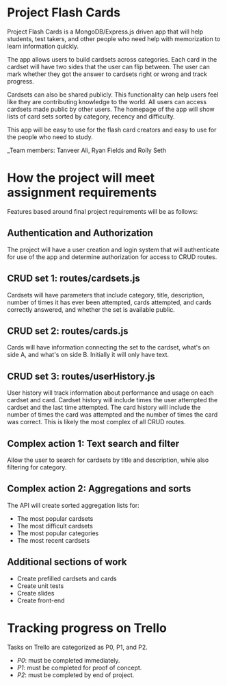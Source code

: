 # Project Flash Cards
Project Flash Cards is a MongoDB/Express.js driven app that will help students, test takers, and other people who need help with memorization to learn information quickly.

The app allows users to build cardsets across categories. Each card in the cardset will have two sides that the user can flip between. The user can mark whether they got the answer to cardsets right or wrong and track progress.

Cardsets can also be shared publicly. This functionality can help users feel like they are contributing knowledge to the world. All users can access cardsets made public by other users. The homepage of the app will show lists of card sets sorted by category, recency and difficulty.

This app will be easy to use for the flash card creators and easy to use for the people who need to study.

_Team members: Tanveer Ali, Ryan Fields and Rolly Seth

# How the project will meet assignment requirements

Features based around final project requirements will be as follows:

## Authentication and Authorization

The project will have a user creation and login system that will authenticate for use of the app and determine authorization for access to CRUD routes.

## CRUD set 1: routes/cardsets.js

Cardsets will have parameters that include category, title, description, number of times it has ever been attempted, cards attempted, and cards correctly answered, and whether the set is available public.

## CRUD set 2: routes/cards.js

Cards will have information connecting the set to the cardset, what's on side A, and what's on side B. Initially it will only have text.

## CRUD set 3: routes/userHistory.js

User history will track information about performance and usage on each cardset and card. Cardset history will include times the user attempted the cardset and the last time attempted. The card history will include the number of times the card was attempted and the number of times the card was correct. This is likely the most complex of all CRUD routes.

## Complex action 1: Text search and filter

Allow the user to search for cardsets by title and description, while also filtering for category.

## Complex action 2: Aggregations and sorts

The API will create sorted aggregation lists for:
- The most popular cardsets
- The most difficult cardsets
- The most popular categories
- The most recent cardsets

## Additional sections of work
- Create prefilled cardsets and cards
- Create unit tests
- Create slides
- Create front-end

# Tracking progress on Trello

Tasks on Trello are categorized as P0, P1, and P2.
- *P0*: must be completed immediately.
- *P1*: must be completed for proof of concept.
- *P2*: must be completed by end of project.
